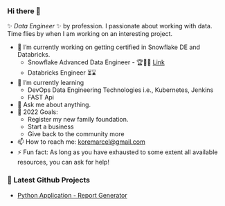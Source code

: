 ### Hi there 👋

✨ _Data Engineer_ ✨ by profession. I passionate about working with data.
Time flies by when I am working on an interesting project.

- 🔭 I’m currently working on getting certified in Snowflake DE and Databricks.
  -  Snowflake Advanced Data Engineer - 🏆🍾🎊  [Link](https://www.credly.com/badges/2bf84022-a482-4da8-9b23-e2ca0468b3d7/public_url)
  -  Databricks Engineer ⏳⌛️ 
- 🌱 I’m currently learning 
  -  DevOps Data Engineering Technologies i.e., Kubernetes, Jenkins
  -  FAST Api
- 💬 Ask me about anything.
- 🥅 2022 Goals:
  - Register my new family foundation.
  - Start a business
  - Give back to the community more
- 📫 How to reach me: koremarcel@gmail.com
- ⚡ Fun fact: As long as you have exhausted to some extent all available resources, you can ask for help!

### 📕 Latest Github Projects

- [Python Application - Report Generator](https://github.com/marcelkore/_p_Report_Generator)
